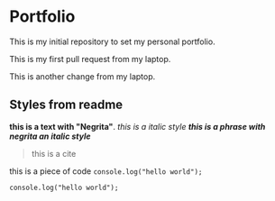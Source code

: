 # Portfolio


This is my initial repository to set my personal portfolio.

This is my first pull request from my laptop.

This is another change from my laptop.

## Styles from readme

**this is a text with "Negrita"**.
*this is a italic style*
**_this is a phrase with negrita an italic style_**

>this is a cite


this is a piece of code
`` console.log("hello world"); ``

	console.log("hello world"); 
